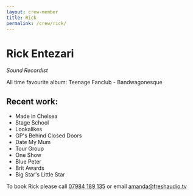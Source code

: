 ```yaml
---
layout: crew-member
title: Rick
permalink: /crew/rick/
---
```


# Rick Entezari
_Sound Recordist_

All time favourite album: Teenage Fanclub - Bandwagonesque

## Recent work:
+ Made in Chelsea 
+ Stage School
+ Lookalikes
+ GP's Behind Closed Doors
+ Date My Mum
+ Tour Group
+ One Show
+ Blue Peter
+ Brit Awards
+ Big Star's Little Star

To book Rick please call [07984 189 135](tel:+447984189135) or email [amanda@freshaudio.tv](mailto:amanda@freshaudio.tv)